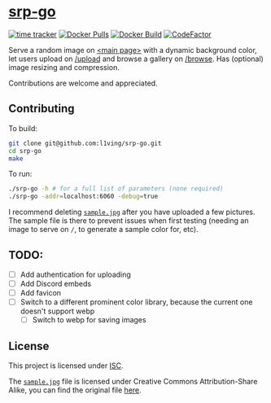 # [srp-go](https://frog.pics)

[![time tracker](https://wakatime.com/badge/github/l1ving/srp-go.svg)](https://wakatime.com/badge/github/l1ving/srp-go)
[![Docker Pulls](https://img.shields.io/docker/pulls/l1ving/srp-go?logo=docker&logoColor=white)](https://hub.docker.com/r/l1ving/srp-go)
[![Docker Build](https://img.shields.io/github/workflow/status/l1ving/srp-go/docker-build?logo=docker&logoColor=white)](https://github.com/l1ving/srp-go/actions/workflows/docker-build.yml)
[![CodeFactor](https://img.shields.io/codefactor/grade/github/l1ving/srp-go?logo=codefactor&logoColor=white)](https://www.codefactor.io/repository/github/l1ving/srp-go)

Serve a random image on [\<main page\>](https://frog.pics) with a dynamic background color, let users upload
on [/upload](https://frog.pics/upload) and browse a gallery on [/browse](https://frog.pics/browse). Has (optional) image
resizing and compression.

Contributions are welcome and appreciated.

## Contributing

To build:

```bash
git clone git@github.com:l1ving/srp-go.git
cd srp-go
make
```

To run:

```bash
./srp-go -h # for a full list of parameters (none required)
./srp-go -addr=localhost:6060 -debug=true
```

I recommend deleting [`sample.jpg`](https://github.com/l1ving/srp-go/blob/master/www/content/images/sample.jpg)
after you have uploaded a few pictures. The sample file is there to prevent issues when first testing
(needing an image to serve on `/`, to generate a sample color for, etc).

## TODO:

- [ ] Add authentication for uploading
- [ ] Add Discord embeds
- [ ] Add favicon
- [ ] Switch to a different prominent color library, because the current one doesn't support webp
    - [ ] Switch to webp for saving images

## License

This project is licensed under [ISC](https://github.com/l1ving/srp-go/blob/master/LICENSE.md).

The [`sample.jpg`](https://github.com/l1ving/srp-go/blob/master/www/content/images/sample.jpg) file is licensed under
Creative Commons Attribution-Share Alike, you can find the original file
[here](https://commons.wikimedia.org/wiki/File:Bufo_americanus_PJC1.jpg).
